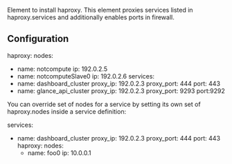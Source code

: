 Element to install haproxy. This element proxies services listed in
haproxy.services and additionally enables ports in firewall.

Configuration
-------------

haproxy:
  nodes:
  - name: notcompute
    ip: 192.0.2.5
  - name: notcomputeSlave0
    ip: 192.0.2.6
  services:
  - name: dashboard_cluster
    proxy_ip: 192.0.2.3
    proxy_port: 444
    port: 443
  - name: glance_api_cluster
    proxy_ip: 192.0.2.3
    proxy_port: 9293
    port:9292

You can override set of nodes for a service by setting its own set of
haproxy.nodes inside a service definition:

  services:
  - name: dashboard_cluster
    proxy_ip: 192.0.2.3
    proxy_port: 444
    port: 443
    haproxy:
      nodes:
      - name: foo0
        ip: 10.0.0.1
